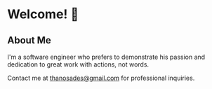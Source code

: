 # Welcome! 👋

## About Me

I'm a software engineer who prefers to demonstrate his passion and dedication to great work with actions, not words.

Contact me at thanosades@gmail.com for professional inquiries.
